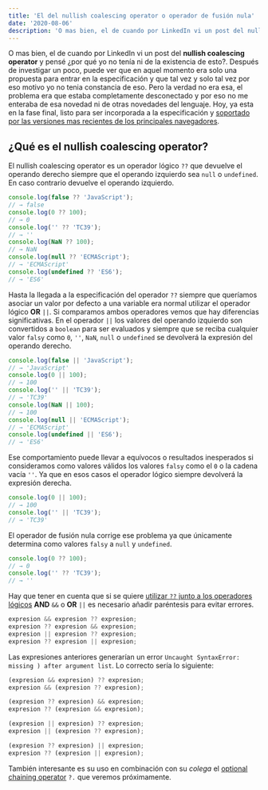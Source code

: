 ```yaml
---
title: 'El del nullish coalescing operator o operador de fusión nula'
date: '2020-08-06'
description: 'O mas bien, el de cuando por LinkedIn vi un post del nullish coalescing operator y pensé ¿por qué yo no tenía ni de la existencia de esto?.'
---
```


O mas bien, el de cuando por LinkedIn vi un post del **nullish coalescing operator** y pensé ¿por qué yo no tenía ni de la existencia de esto?. Después de investigar un poco, puede ver que en aquel momento era solo una propuesta para entrar en la especificación y que tal vez y solo tal vez por eso motivo yo no tenia constancia de eso. Pero la verdad no era esa, el problema era que estaba completamente desconectado y por eso no me enteraba de esa novedad ni de otras novedades del lenguaje. Hoy, ya esta en la fase final, listo para ser incorporada a la especificación y [soportado por las versiones mas recientes de los principales navegadores](https://caniuse.com/#search=%3F%3F).

## ¿Qué es el nullish coalescing operator?

El nullish coalescing operator es un operador lógico `??` que devuelve el operando derecho siempre que el operando izquierdo sea `null` o `undefined`. En caso contrario devuelve el operando izquierdo.

```javascript
console.log(false ?? 'JavaScript');
// → false
console.log(0 ?? 100);
// → 0
console.log('' ?? 'TC39');
// → ''
console.log(NaN ?? 100);
// → NaN
console.log(null ?? 'ECMAScript');
// → 'ECMAScript'
console.log(undefined ?? 'ES6');
// → 'ES6'
```

Hasta la llegada a la especificación del operador `??` siempre que queríamos asociar un valor por defecto a una variable era normal utilizar el operador lógico **OR** `||`. Si comparamos ambos operadores vemos que hay diferencias significativas. En el operador `||` los valores del operando izquierdo son convertidos a `boolean` para ser evaluados y siempre que se reciba cualquier valor `falsy` como `0`, `''`, `NaN`, `null` o `undefined` se devolverá la expresión del operando derecho.

```javascript
console.log(false || 'JavaScript');
// → 'JavaScript'
console.log(0 || 100);
// → 100
console.log('' || 'TC39');
// → 'TC39'
console.log(NaN || 100);
// → 100
console.log(null || 'ECMAScript');
// → 'ECMAScript'
console.log(undefined || 'ES6');
// → 'ES6'
```

Ese comportamiento puede llevar a equívocos o resultados inesperados si consideramos como valores válidos los valores `falsy` como el `0` o la cadena vacía `''`. Ya que en esos casos el operador lógico siempre devolverá la expresión derecha.

```javascript
console.log(0 || 100);
// → 100
console.log('' || 'TC39');
// → 'TC39'
```

El operador de fusión nula corrige ese problema ya que únicamente determina como valores `falsy` a `null` y `undefined`.

```javascript
console.log(0 ?? 100);
// → 0
console.log('' ?? 'TC39');
// → ''
```

Hay que tener en cuenta que si se quiere [utilizar `??` junto a los operadores lógicos](https://v8.dev/features/nullish-coalescing#mixing-and-matching-operators) **AND** `&&` o **OR** `||` es necesario añadir paréntesis para evitar errores.

```javascript
expresion && expresion ?? expresion;
expresion ?? expresion && expresion;
expresion || expresion ?? expresion;
expresion ?? expresion || expresion;
```

Las expresiones anteriores generarían un error `Uncaught SyntaxError: missing ) after argument list`. Lo correcto sería lo siguiente:

```javascript
(expresion && expresion) ?? expresion;
expresion && (expresion ?? expresion);

(expresion ?? expresion) && expresion;
expresion ?? (expresion && expresion);

(expresion || expresion) ?? expresion;
expresion || (expresion ?? expresion);

(expresion ?? expresion) || expresion;
expresion ?? (expresion || expresion);
```

También interesante es su uso en combinación con su *colega* el [optional chaining operator](/optional-chaining-operator-operador-ecandenamiento-opcional) `?.` que veremos próximamente.
